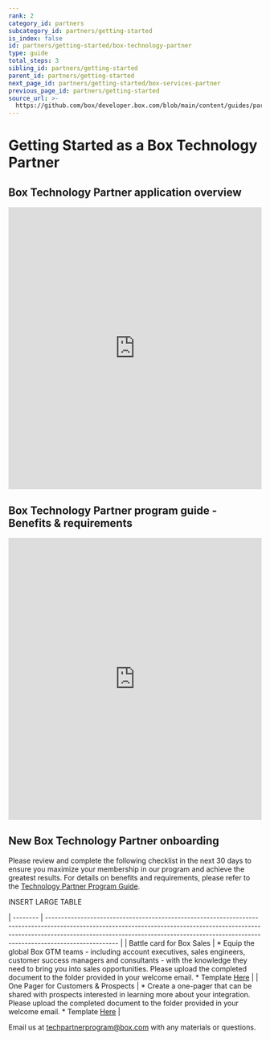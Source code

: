 ```yaml
---
rank: 2
category_id: partners
subcategory_id: partners/getting-started
is_index: false
id: partners/getting-started/box-technology-partner
type: guide
total_steps: 3
sibling_id: partners/getting-started
parent_id: partners/getting-started
next_page_id: partners/getting-started/box-services-partner
previous_page_id: partners/getting-started
source_url: >-
  https://github.com/box/developer.box.com/blob/main/content/guides/partners/getting-started/box-technology-partner.md
---
```

# Getting Started as a Box Technology Partner

## Box Technology Partner application overview

<!-- markdownlint-disable line-length -->

<iframe src="https://cloud.app.box.com/embed/s/yvthgeaqg4cfml9wer899cb7vbx9mhj5" style="width: 100%;" height="560" frameborder="0" allowfullscreen="allowfullscreen" title="Box Technology Partner Application Overview" >

</iframe>

<!-- markdownlint-enable line-length -->

## Box Technology Partner program guide - Benefits & requirements

<!-- markdownlint-disable line-length -->

<iframe src="https://cloud.app.box.com/embed/s/zv52vkx7ye6fb4hkaruostmp7420w83p" style="width: 100%;" height="560" frameborder="0" allowfullscreen="allowfullscreen" title="Box Technology Partner Program Guide - Benefits & Requirements" >

</iframe>

<!-- markdownlint-enable line-length -->

## New Box Technology Partner onboarding

Please review and complete the following checklist in the next 30 days to
ensure you maximize your membership in our program and achieve the greatest
results. For details on benefits and requirements, please refer to the
[Technology Partner Program Guide][guide].

INSERT LARGE TABLE

<!-- markdownlint-disable line-length -->

<!--alex ignore-->

| -------- | ---------------------------------------------------------------------------------------------------------------------------------------------------------------------------------------------------------------------------------------------------------------- |
| Battle card for Box Sales | * Equip the global Box GTM teams - including account executives, sales engineers, customer success managers and consultants  - with the knowledge they need to bring you into sales opportunities. Please upload the completed document to the folder provided in your welcome email. * Template [Here][template1]               |
| One Pager for Customers & Prospects     |  * Create a one-pager that can be shared with prospects interested in learning more about your integration. Please upload the completed document to the folder provided in your welcome email. * Template [Here][template2]           |

<!-- markdownlint-enable line-length -->

<!--alex enable-->

Email us at [techpartnerprogram@box.com][mail] with any materials or questions.

<!-- i18n-enable localize-links -->

[guide]: https://cloud.app.box.com/v/technologypartnerprogramguide
[template1]: https://cloud.box.com/s/z864l26b8hl9kooval60p44mrnu49nd6
[template2]: https://cloud.box.com/s/qna0es3wo1yu7zxxa2wsjd62li82auic
<!-- i18n-disable localize-links -->

[mail]: mailto:techpartnerprogram@box.com